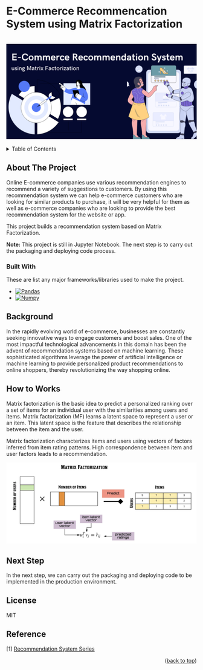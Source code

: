# E-Commerce Recommencation System using Matrix Factorization

<br />
<div align="center">
  <a href="">
    <img src="static/Matrix Factorization.png">
  </a>
</div>

<p></p>

<!-- TABLE OF CONTENTS -->
<details>
  <p>
  <summary>Table of Contents</summary>
  <ol>
    <li>
      <a href="#about-the-project">About The Project</a>
      <ul>
        <li><a href="#built-with">Built With</a></li>
      </ul>
    </li>
    <li><a href="#background">Background</a></li>
    <li><a href="#how-to-works">How to Works</a></li>
    <li><a href="#next-step">Next Step</a></li>
    <li><a href="#license">License</a></li>
    <li><a href="#reference">Reference</a></li>
  </ol>
  </p>
</details>


<p></p>

<!-- ABOUT THE PROJECT -->
## About The Project

Online E-commerce companies use various recommendation engines to recommend a variety of suggestions to customers. By using this recommendation system we can help e-commerce customers who are looking for similar products to purchase, it will be very helpful for them as well as e-commerce companies who are looking to provide the best recommendation system for the website or app.

This project builds a recommendation system based on Matrix Factorization.

**Note:** This project is still in Jupyter Notebook. The next step is to carry out the packaging and deploying code process.

### Built With

These are list any major frameworks/libraries used to make the project.

* [![Pandas][Pandas]][Pandas-url]
* [![Numpy][Numpy]][Numpy-url]


## Background

In the rapidly evolving world of e-commerce, businesses are constantly seeking innovative ways to engage customers and boost sales. One of the most impactful technological advancements in this domain has been the advent of recommendation systems based on machine learning. These sophisticated algorithms leverage the power of artificial intelligence or machine learning to provide personalized product recommendations to online shoppers, thereby revolutionizing the way shopping online.

## How to Works
Matrix factorization is the basic idea to predict a personalized ranking over a set of items for an individual user with the similarities among users and items. Matrix factorization (MF) learns a latent space to represent a user or an item. This latent space is the feature that describes the relationship between the item and the user.

Matrix factorization characterizes items and users using vectors of factors inferred from item rating patterns. High correspondence between item and user factors leads to a recommendation.

<div align="center">
  <a href="">
    <img src="static/Matrix Factorization.jpg">
  </a>
</div>

## Next Step 
In the next step, we can carry out the packaging and deploying code to be implemented in the production environment.

## License
MIT

## Reference
[1] [Recommendation System Series](https://towardsdatascience.com/recsys-series-part-4-the-7-variants-of-matrix-factorization-for-collaborative-filtering-368754e4fab5)

<p align="right">(<a href="#automed-forecasting">back to top</a>)</p>


<!-- MARKDOWN LINKS & IMAGES -->
<!-- https://www.markdownguide.org/basic-syntax/#reference-style-links -->
[Numpy]: https://img.shields.io/badge/Numpy-777BB4?style=for-the-badge&logo=numpy&logoColor=white
[Numpy-url]: https://numpy.org/
[Pandas]: https://img.shields.io/badge/Pandas-2C2D72?style=for-the-badge&logo=pandas&logoColor=white
[Pandas-url]: https://pandas.pydata.org/